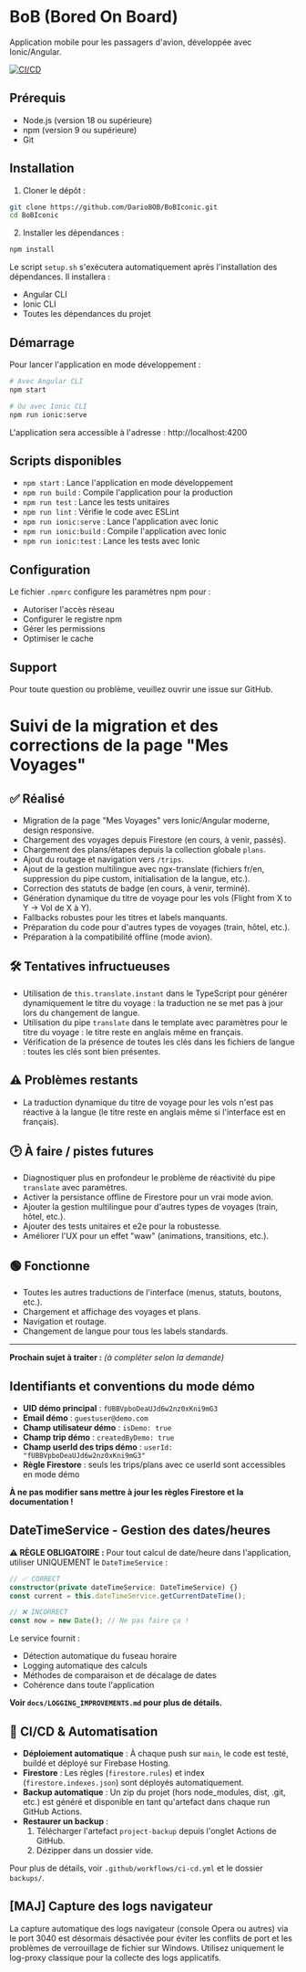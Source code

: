 # BoB (Bored On Board)

Application mobile pour les passagers d'avion, développée avec Ionic/Angular.

[![CI/CD](https://github.com/${{github.repository}}/actions/workflows/ci-cd.yml/badge.svg?branch=main)](https://github.com/${{github.repository}}/actions/workflows/ci-cd.yml)

## Prérequis

- Node.js (version 18 ou supérieure)
- npm (version 9 ou supérieure)
- Git

## Installation

1. Cloner le dépôt :
```bash
git clone https://github.com/DarioBOB/BoBIconic.git
cd BoBIconic
```

2. Installer les dépendances :
```bash
npm install
```

Le script `setup.sh` s'exécutera automatiquement après l'installation des dépendances. Il installera :
- Angular CLI
- Ionic CLI
- Toutes les dépendances du projet

## Démarrage

Pour lancer l'application en mode développement :

```bash
# Avec Angular CLI
npm start

# Ou avec Ionic CLI
npm run ionic:serve
```

L'application sera accessible à l'adresse : http://localhost:4200

## Scripts disponibles

- `npm start` : Lance l'application en mode développement
- `npm run build` : Compile l'application pour la production
- `npm run test` : Lance les tests unitaires
- `npm run lint` : Vérifie le code avec ESLint
- `npm run ionic:serve` : Lance l'application avec Ionic
- `npm run ionic:build` : Compile l'application avec Ionic
- `npm run ionic:test` : Lance les tests avec Ionic

## Configuration

Le fichier `.npmrc` configure les paramètres npm pour :
- Autoriser l'accès réseau
- Configurer le registre npm
- Gérer les permissions
- Optimiser le cache

## Support

Pour toute question ou problème, veuillez ouvrir une issue sur GitHub.

# Suivi de la migration et des corrections de la page "Mes Voyages"

## ✅ Réalisé
- Migration de la page "Mes Voyages" vers Ionic/Angular moderne, design responsive.
- Chargement des voyages depuis Firestore (en cours, à venir, passés).
- Chargement des plans/étapes depuis la collection globale `plans`.
- Ajout du routage et navigation vers `/trips`.
- Ajout de la gestion multilingue avec ngx-translate (fichiers fr/en, suppression du pipe custom, initialisation de la langue, etc.).
- Correction des statuts de badge (en cours, à venir, terminé).
- Génération dynamique du titre de voyage pour les vols (Flight from X to Y → Vol de X à Y).
- Fallbacks robustes pour les titres et labels manquants.
- Préparation du code pour d'autres types de voyages (train, hôtel, etc.).
- Préparation à la compatibilité offline (mode avion).

## 🛠️ Tentatives infructueuses
- Utilisation de `this.translate.instant` dans le TypeScript pour générer dynamiquement le titre du voyage : la traduction ne se met pas à jour lors du changement de langue.
- Utilisation du pipe `translate` dans le template avec paramètres pour le titre du voyage : le titre reste en anglais même en français.
- Vérification de la présence de toutes les clés dans les fichiers de langue : toutes les clés sont bien présentes.

## ⚠️ Problèmes restants
- La traduction dynamique du titre de voyage pour les vols n'est pas réactive à la langue (le titre reste en anglais même si l'interface est en français).

## 🕑 À faire / pistes futures
- Diagnostiquer plus en profondeur le problème de réactivité du pipe `translate` avec paramètres.
- Activer la persistance offline de Firestore pour un vrai mode avion.
- Ajouter la gestion multilingue pour d'autres types de voyages (train, hôtel, etc.).
- Ajouter des tests unitaires et e2e pour la robustesse.
- Améliorer l'UX pour un effet "waw" (animations, transitions, etc.).

## 🟢 Fonctionne
- Toutes les autres traductions de l'interface (menus, statuts, boutons, etc.).
- Chargement et affichage des voyages et plans.
- Navigation et routage.
- Changement de langue pour tous les labels standards.

---

**Prochain sujet à traiter :**
_(à compléter selon la demande)_

## Identifiants et conventions du mode démo

- **UID démo principal** : `fUBBVpboDeaUJd6w2nz0xKni9mG3`
- **Email démo** : `guestuser@demo.com`
- **Champ utilisateur démo** : `isDemo: true`
- **Champ trip démo** : `createdByDemo: true`
- **Champ userId des trips démo** : `userId: "fUBBVpboDeaUJd6w2nz0xKni9mG3"`
- **Règle Firestore** : seuls les trips/plans avec ce userId sont accessibles en mode démo

**À ne pas modifier sans mettre à jour les règles Firestore et la documentation !**

## DateTimeService - Gestion des dates/heures

**⚠️ RÈGLE OBLIGATOIRE :** Pour tout calcul de date/heure dans l'application, utiliser UNIQUEMENT le `DateTimeService` :

```typescript
// ✅ CORRECT
constructor(private dateTimeService: DateTimeService) {}
const current = this.dateTimeService.getCurrentDateTime();

// ❌ INCORRECT
const now = new Date(); // Ne pas faire ça !
```

Le service fournit :
- Détection automatique du fuseau horaire
- Logging automatique des calculs
- Méthodes de comparaison et de décalage de dates
- Cohérence dans toute l'application

**Voir `docs/LOGGING_IMPROVEMENTS.md` pour plus de détails.**

## 🚀 CI/CD & Automatisation

- **Déploiement automatique** : À chaque push sur `main`, le code est testé, buildé et déployé sur Firebase Hosting.
- **Firestore** : Les règles (`firestore.rules`) et index (`firestore.indexes.json`) sont déployés automatiquement.
- **Backup automatique** : Un zip du projet (hors node_modules, dist, .git, etc.) est généré et disponible en tant qu'artefact dans chaque run GitHub Actions.
- **Restaurer un backup** :
  1. Télécharger l'artefact `project-backup` depuis l'onglet Actions de GitHub.
  2. Dézipper dans un dossier vide.

Pour plus de détails, voir `.github/workflows/ci-cd.yml` et le dossier `backups/`.

## [MAJ] Capture des logs navigateur

La capture automatique des logs navigateur (console Opera ou autres) via le port 3040 est désormais désactivée pour éviter les conflits de port et les problèmes de verrouillage de fichier sur Windows. Utilisez uniquement le log-proxy classique pour la collecte des logs applicatifs. 